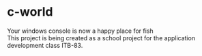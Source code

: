 # c-world
Your windows console is now a happy place for fish  
This project is being created as a school project for the application development class ITB-83.
